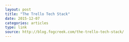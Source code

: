 ```yaml
---
layout: post
title: "The Trello Tech Stack"
date: 2015-12-07
categories: articles
type: link
source: http://blog.fogcreek.com/the-trello-tech-stack/
---
```




